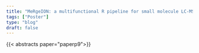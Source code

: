 ```yaml
---
title: "MeRgeION: a multifunctional R pipeline for small molecule LC-MS/MS data processing, searching, and organizing"
tags: ["Poster"]
type: "blog"
draft: false
---
```


{{< abstracts paper="paperp9">}}


